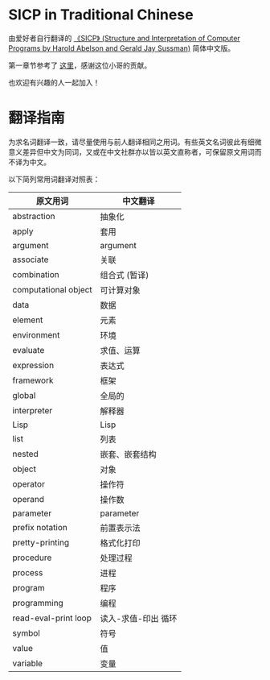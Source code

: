 # SICP in Traditional Chinese
由爱好者自行翻译的 [《SICP》 (Structure and Interpretation of Computer Programs by Harold Abelson and Gerald Jay Sussman)](http://mitpress.mit.edu/sicp/) 简体中文版。

第一章节参考了 [这里](wabilin/SICP-zh-tw)，感谢这位小哥的贡献。

也欢迎有兴趣的人一起加入！

# 翻译指南 #

为求名词翻译一致，请尽量使用与前人翻译相同之用词。有些英文名词彼此有细微意义差异但中文为同词，又或在中文社群亦以皆以英文直称者，可保留原文用词而不译为中文。

以下简列常用词翻译对照表：

原文用词 | 中文翻译
------------|--------
abstraction | 抽象化
apply | 套用
argument | argument
associate | 关联
combination | 组合式 (暂译)
computational object | 可计算对象
data | 数据
element | 元素
environment | 环境
evaluate | 求值、运算
expression | 表达式
framework | 框架
global | 全局的
interpreter | 解释器
Lisp | Lisp
list | 列表
nested | 嵌套、嵌套结构
object | 对象
operator | 操作符
operand | 操作数
parameter | parameter
prefix notation | 前置表示法
pretty-printing | 格式化打印
procedure | 处理过程
process | 进程
program | 程序
programming | 编程
read-eval-print loop | 读入-求值-印出 循环
symbol | 符号
value | 值
variable | 变量
